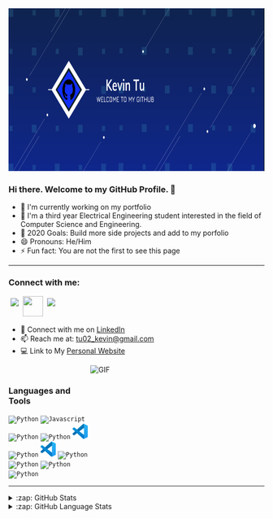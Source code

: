 <img src="https://github.com/KevinT02/KevinT02/blob/main/Github%20Profile.png" height="320" width="1800">

### Hi there. Welcome to my GitHub Profile. 👋

- 🔭 I'm currently working on my portfolio
- 🌱 I'm a third year Electrical Engineering student interested in the field of Computer Science and Engineering.
- 🎯 2020 Goals: Build more side projects and add to my porfolio
- 😄 Pronouns: He/Him
- ⚡ Fun fact: You are not the first to see this page

---

### Connect with me:

<p align="left">
 <img src="https://www.waengineering.com/wp-content/uploads/2019/04/linkedin-icon.png" height="40" style="vertical-align:top; margin:4px">
 <img src="https://cdn-icons-png.flaticon.com/512/3214/3214746.png" width="40" 
     height="40">
 <img src="https://upload.wikimedia.org/wikipedia/commons/thumb/7/7e/Gmail_icon_%282020%29.svg/640px-Gmail_icon_%282020%29.svg.png" height="40" style="vertical-align:top; margin:4px">
</p>


- 🤝 Connect with me on <a href="https://www.linkedin.com/in/kevin-tu-02/">LinkedIn</a>
- 📫 Reach me at: tu02_kevin@gmail.com
- 💻 Link to My <a href="https://kevint02.github.io/KevinPortfolio/">Personal Website</a>

<img align="right" alt="GIF" src="https://chrisdermody.com/content/images/2017/12/10_coding_dribbble.gif" width="343" height="220" title="Do what you like, and do it best!"> &nbsp;&nbsp;&nbsp;&nbsp;

### Languages and Tools

<code><img height="30" src="https://images-wixmp-ed30a86b8c4ca887773594c2.wixmp.com/i/feaf74a2-da81-42f2-9c50-37686d02557a/d73n2y9-fc7e0a66-1dd8-42d2-9aba-29a33990067b.png" alt="Python" title="Python"></code>
<code><img height="30" src="https://upload.wikimedia.org/wikipedia/commons/b/b3/Fusion_360_Logo.png" alt="Javascript" alt="Python" title="Python"></code>
<code><img height="30" src="https://cdn.iconscout.com/icon/free/png-512/arduino-226072.png" alt="Python" title="Python"></code>
<code><img height="30" src="https://upload.wikimedia.org/wikipedia/commons/thumb/c/c3/Python-logo-notext.svg/1200px-Python-logo-notext.svg.png" alt="Python" title="Python"></code>
<code><img height="30" src="https://raw.githubusercontent.com/github/explore/80688e429a7d4ef2fca1e82350fe8e3517d3494d/topics/visual-studio-code/visual-studio-code.png" alt="Python" title="Python"></code>
<code><img height="30" src="https://www.microchip.com/images/default-source/mplab/mplab-x-whats-new-feeds/190405-dvtl-graph-xide-200x200.png?sfvrsn=126abce0_1" alt="Python" title="Python"></code>
<code><img height="30" src="https://raw.githubusercontent.com/github/explore/80688e429a7d4ef2fca1e82350fe8e3517d3494d/topics/visual-studio-code/visual-studio-code.png" alt="Python" title="Python"></code>
<code><img height="30" src="https://www.microchip.com/images/default-source/mplab/mplab-x-whats-new-feeds/190405-dvtl-graph-xide-200x200.png?sfvrsn=126abce0_1" alt="Python" title="Python"></code>
<code><img height="30" src="https://cdn4.iconfinder.com/data/icons/logos-brands-5/24/unity-512.png" alt="Python" title="Python"></code>
<code><img height="30" src="https://logos-world.net/wp-content/uploads/2020/12/Autocad-Logo.png" alt="Python" title="Python"></code>
<code><img height="30" src="https://img.icons8.com/color/452/solidworks.png" alt="Python" title="Python"></code>

---

<details>
  <summary>:zap: GitHub Stats</summary>

  ![Kevin's github stats](https://github-readme-stats.vercel.app/api?username=kevint02&show_icons=true&theme=algolia  )
  <br/>
</details>

<details>
  <summary>:zap: GitHub Language Stats</summary>

  [![Top Langs](https://github-readme-stats.vercel.app/api/top-langs/?username=kevint02&layout=compact)](https://github.com/anuraghazra/github-readme-stats)

</details>

  



